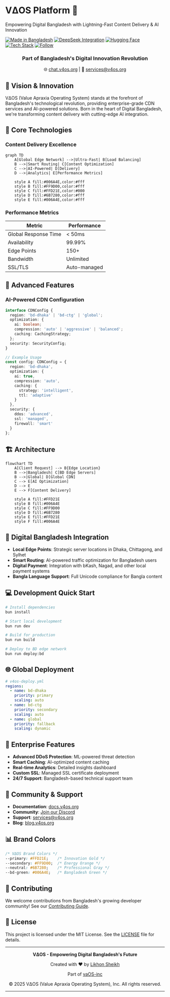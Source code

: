 # VΔOS Platform 🚀

Empowering Digital Bangladesh with Lightning-Fast Content Delivery & AI Innovation

[![Made in Bangladesh](https://img.shields.io/badge/Made_in-Bangladesh-006A4E?style=for-the-badge&logo=data:image/png;base64,iVBORw0KGgo=)](https://digitalbangladesh.gov.bd)
[![DeepSeek Integration](https://img.shields.io/badge/DeepSeek-V3-FF9D00?style=for-the-badge)](https://deepseek.ai)
[![Hugging Face](https://img.shields.io/badge/🤗%20Hugging_Face-Enabled-FFD21E?style=for-the-badge)](https://huggingface.co)
[![Tech Stack](https://img.shields.io/badge/Tech_Stack-Modern-6B7280?style=for-the-badge&logo=next.js)](https://v4os.org)
[![Follow](https://img.shields.io/github/followers/v4os?style=for-the-badge&label=Follow&logo=github)](https://github.com/v4os)

<div align="center">
  <h3>Part of Bangladesh's Digital Innovation Revolution</h3>
  <p>🌐 <a href="http://chat.v4os.org">chat.v4os.org</a> | 📧 <a href="mailto:services@v4os.org">services@v4os.org</a></p>
</div>

## 🎯 Vision & Innovation

VΔOS (Value Apraxia Operating System) stands at the forefront of Bangladesh's technological revolution, providing enterprise-grade CDN services and AI-powered solutions. Born in the heart of Digital Bangladesh, we're transforming content delivery with cutting-edge AI integration.

## 🌟 Core Technologies

### Content Delivery Excellence
```mermaid
graph TD
    A[Global Edge Network] -->|Ultra-Fast| B[Load Balancing]
    B -->|Smart Routing| C[Content Optimization]
    C -->|AI-Powered| D[Delivery]
    D -->|Analytics| E[Performance Metrics]

    style A fill:#006A4E,color:#fff
    style B fill:#FF9D00,color:#fff
    style C fill:#FFD21E,color:#000
    style D fill:#6B7280,color:#fff
    style E fill:#006A4E,color:#fff
```

### Performance Metrics
| Metric | Performance |
|--------|-------------|
| Global Response Time | < 50ms |
| Availability | 99.99% |
| Edge Points | 150+ |
| Bandwidth | Unlimited |
| SSL/TLS | Auto-managed |

## 💫 Advanced Features

### AI-Powered CDN Configuration
```typescript
interface CDNConfig {
  region: 'bd-dhaka' | 'bd-ctg' | 'global';
  optimization: {
    ai: boolean;
    compression: 'auto' | 'aggressive' | 'balanced';
    caching: CachingStrategy;
  };
  security: SecurityConfig;
}

// Example Usage
const config: CDNConfig = {
  region: 'bd-dhaka',
  optimization: {
    ai: true,
    compression: 'auto',
    caching: {
      strategy: 'intelligent',
      ttl: 'adaptive'
    }
  },
  security: {
    ddos: 'advanced',
    ssl: 'managed',
    firewall: 'smart'
  }
};
```

## 🏗 Architecture

```mermaid
flowchart TD
    A[Client Request] --> B{Edge Location}
    B -->|Bangladesh| C[BD Edge Servers]
    B -->|Global| D[Global CDN]
    C --> E[AI Optimization]
    D --> E
    E --> F[Content Delivery]

    style A fill:#FFD21E
    style B fill:#006A4E
    style C fill:#FF9D00
    style D fill:#6B7280
    style E fill:#FFD21E
    style F fill:#006A4E
```

## 🚀 Digital Bangladesh Integration

- **Local Edge Points**: Strategic server locations in Dhaka, Chittagong, and Sylhet
- **Smart Routing**: AI-powered traffic optimization for Bangladesh users
- **Digital Payment**: Integration with bKash, Nagad, and other local payment systems
- **Bangla Language Support**: Full Unicode compliance for Bangla content

## 💻 Development Quick Start

```bash
# Install dependencies
bun install

# Start local development
bun run dev

# Build for production
bun run build

# Deploy to BD edge network
bun run deploy:bd
```

## 🌐 Global Deployment

```yaml
# v4os-deploy.yml
regions:
  - name: bd-dhaka
    priority: primary
    scaling: auto
  - name: bd-ctg
    priority: secondary
    scaling: auto
  - name: global
    priority: fallback
    scaling: dynamic
```

## 🔧 Enterprise Features

- **Advanced DDoS Protection**: ML-powered threat detection
- **Smart Caching**: AI-optimized content caching
- **Real-time Analytics**: Detailed insights dashboard
- **Custom SSL**: Managed SSL certificate deployment
- **24/7 Support**: Bangladesh-based technical support team

## 🤝 Community & Support

- **Documentation**: [docs.v4os.org](https://docs.v4os.org)
- **Community**: [Join our Discord](https://discord.gg/v4os)
- **Support**: [services@v4os.org](mailto:services@v4os.org)
- **Blog**: [blog.v4os.org](https://blog.v4os.org)

## 📊 Brand Colors

```css
/* VΔOS Brand Colors */
--primary: #FFD21E;    /* Innovation Gold */
--secondary: #FF9D00;  /* Energy Orange */
--neutral: #6B7280;    /* Professional Gray */
--bd-green: #006A4E;   /* Bangladesh Green */
```

## 🌟 Contributing

We welcome contributions from Bangladesh's growing developer community! See our [Contributing Guide](CONTRIBUTING.md).

## 📜 License

This project is licensed under the MIT License. See the [LICENSE](LICENSE) file for details.

---

<div align="center">

**VΔOS - Empowering Digital Bangladesh's Future**

Created with ❤️ by [Likhon Sheikh](https://likhonsheikh.com/)

Part of [vaOS-inc](https://github.com/vaOS-inc)

© 2025 VΔOS (Value Apraxia Operating System), Inc. All rights reserved.

</div>

---
